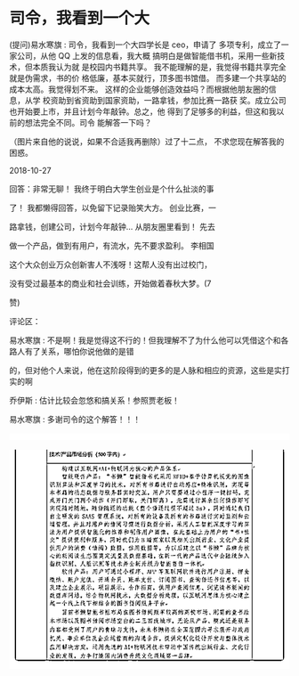 # 司令，我看到一个大

(提问)易水寒旗 : 司令，我看到一个大四学长是 ceo，申请了 多项专利，成立了一家公司，从他 QQ 上发的信息看，我大概 搞明白是做智能借书机，采用一些新技术，但本质我认为就 是校园内书籍共享。 我不能理解的是，我觉得书籍共享完全就是伪需求，书的价 格低廉，基本买就行，顶多图书馆借。 而多建一个共享站的成本太高。我觉得划不来。 这样的企业能够创造效益吗？而根据他朋友圈的信息，从学 校资助到省资助到国家资助，一路拿钱，参加比赛一路获 奖。成立公司也开始要上市，并且计划今年敲钟。总之，他 得到了足够多的利益，但这和我以前的想法完全不同。司令 能解答一下吗？

（图片来自他的说说，如果不合适我再删除）过了十二点， 不求您现在解答我的困惑。

2018-10-27

回答：非常无聊！ 我终于明白大学生创业是个什么扯淡的事

了！ 我都懒得回答，以免留下记录贻笑大方。 创业比赛，一

路拿钱，创建公司，计划今年敲钟... 从朋友圈里看到！ 先去

做一个产品，做到有用户，有流水，先不要求盈利。 李相国

这个大众创业万众创新害人不浅呀！这帮人没有出过校门，

没有受过最基本的商业和社会训练，开始做着春秋大梦。(7

赞)

评论区：

易水寒旗 : 不是啊！我是觉得这不行的！但我理解不了为什么他可以凭借这个和各路人有了关系，哪怕你说他做的是错

的，但对他个人来说，他在这阶段得到的更多的是人脉和相应的资源，这些是实打实的啊

乔伊斯 : 估计比较会忽悠和搞关系！参照贾老板！

易水寒旗 : 多谢司令的这个解答！！！

![image](img/Image_409.png)

![image](img/Image_410.png)